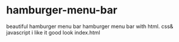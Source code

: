 # hamburger-menu-bar
beautiful hamburger menu bar
hamburger menu bar with html. css& javascript
i like it
good look
index.html
<!DOCTYPE html>
<html lang="en">
<head>
    <meta charset="UTF-8">
    <meta http-equiv="X-UA-Compatible" content="IE=edge">
    <meta name="viewport" content="width=device-width, initial-scale=1.0">
    <title>humberger</title>
    <link rel="stylesheet" href="style.css"> 
</head>

<body>
<!--    just with header and div  -->
    <header class="head">
    <div class="menu-btn">
        <div class="menu-btn-burger"></div>
    </div>
    </header>
    <script src="script.js"></script>
</body>
</html>
